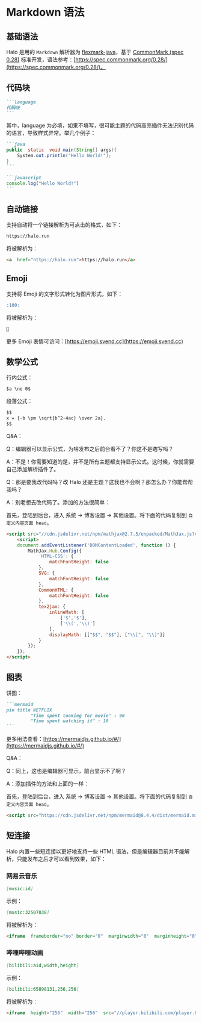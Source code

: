 # Markdown 语法

## 基础语法

Halo 是用的 `Markdown` 解析器为 [flexmark-java](https://github.com/vsch/flexmark-java)，基于 [CommonMark (spec 0.28)](https://spec.commonmark.org/0.28/) 标准开发，语法参考：[https://spec.commonmark.org/0.28/](https://spec.commonmark.org/0.28/)。

## 代码块

````markdown
```language
代码块
```
````

其中，language 为必填，如果不填写，很可能主题的代码高亮插件无法识别代码的语言，导致样式异常。举几个例子：

````markdown
```java
public  static  void main(String[] args){
    System.out.println("Hello World!");
}
```
````

````markdown
```javascript
console.log("Hello World!")
```
````

## 自动链接

支持自动将一个链接解析为可点击的格式，如下：

````markdown
https://halo.run
````

将被解析为：

```html
<a  href="https://halo.run">https://halo.run</a>
```

## Emoji

支持将 Emoji 的文字形式转化为图片形式，如下：

```markdown
:100:
```

将被解析为：

```html
💯
```

更多 Emoji 表情可访问：[https://emoji.svend.cc](https://emoji.svend.cc)

## 数学公式

行内公式：

```markdown
$a \ne 0$
```

段落公式：

```markdown
$$
x = {-b \pm \sqrt{b^2-4ac} \over 2a}.
$$
```

Q&A：

Q：编辑器可以显示公式，为啥发布之后前台看不了？你这不是瞎写吗？

A：不是！你需要知道的是，并不是所有主题都支持显示公式。这时候，你就需要自己添加解析插件了。

Q：那是要我改代码吗？改 Halo 还是主题？这我也不会啊？那怎么办？你能帮帮我吗？

A：别老想去改代码了。添加的方法很简单：

首先，登陆到后台，进入 系统 -> 博客设置 -> 其他设置。将下面的代码复制到 `自定义内容页面 head`。

```html
<script src="//cdn.jsdelivr.net/npm/mathjax@2.7.5/unpacked/MathJax.js?config=TeX-MML-AM_CHTML" defer></script>
    <script>
    document.addEventListener('DOMContentLoaded', function () {
        MathJax.Hub.Config({
            'HTML-CSS': {
                matchFontHeight: false
            },
            SVG: {
                matchFontHeight: false
            },
            CommonHTML: {
                matchFontHeight: false
            },
            tex2jax: {
                inlineMath: [
                    ['$','$'],
                    ['\\(','\\)']
                ],
                displayMath: [["$$", "$$"], ["\\[", "\\]"]]
            }
        });
    });
</script>
```

## 图表

饼图：

````markdown
```mermaid
pie title NETFLIX
         "Time spent looking for movie" : 90
         "Time spent watching it" : 10
```
````

更多用法查看：[https://mermaidjs.github.io/#/](https://mermaidjs.github.io/#/)

Q&A：

Q：同上，这也是编辑器可显示，前台显示不了啊？

A：添加插件的方法和上面的一样：

首先，登陆到后台，进入 系统 -> 博客设置 -> 其他设置。将下面的代码复制到 `自定义内容页面 head`。

```html
<script src="https://cdn.jsdelivr.net/npm/mermaid@8.4.4/dist/mermaid.min.js"></script>
```

## 短连接

Halo 内置一些短连接以更好地支持一些 HTML 语法，但是编辑器目前并不能解析，只能发布之后才可以看到效果，如下：

### 网易云音乐

```markdown
[music:id]
```

示例：

```markdown
[music:32507038]
```

将被解析为：

```html
<iframe  frameborder="no" border="0"  marginwidth="0"  marginheight="0"  width=330  height=86  src="//music.163.com/outchain/player?type=2&id=32507038&auto=1&height=66"></iframe>
```

### 哔哩哔哩动画

```markdown
[bilibili:aid,width,height]
```

示例：

```markdown
[bilibili:65898131,256,256]
```

将被解析为：

```html
<iframe  height="256"  width="256"  src="//player.bilibili.com/player.html?aid=65898131"  scrolling="no" border="0"  frameborder="no"  framespacing="0"  allowfullscreen="true">  </iframe>
```
